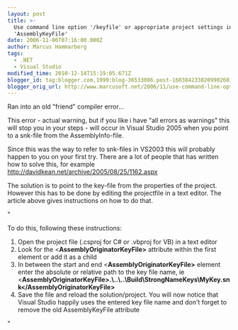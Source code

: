 ```yaml
---
layout: post
title: >-
  Use command line option '/keyfile' or appropriate project settings instead of
  'AssemblyKeyFile'
date: 2006-11-06T07:16:00.000Z
author: Marcus Hammarberg
tags:
  - .NET
  - Visual Studio
modified_time: 2010-12-14T15:19:05.671Z
blogger_id: tag:blogger.com,1999:blog-36533086.post-1603842338209902601
blogger_orig_url: http://www.marcusoft.net/2006/11/use-command-line-option-keyfile-or.html
---
```


Ran into an old "friend" compiler error...

This error - actual warning, but if you like i have "all errors as
warnings" this will stop you in your steps - will occur in Visual Studio
2005 when you point to a snk-file from the AssemblyInfo-file.

Since this was the way to refer to snk-files in VS2003 this will
probably happen to you on your first try. There are a lot of people that
has written how to solve this, for example
<http://davidkean.net/archive/2005/08/25/1162.aspx>

The solution is to point to the key-file from the properties of the
project. However this has to be done by editing the projectfile in a
text editor. The article above gives instructions on how to do that.

"

To do this, following these instructions:

1. Open the project file (.csproj for C# or .vbproj for VB) in a text
    editor
2. Look for the \<**AssemblyOriginatorKeyFile\>** attribute within the
    first element or add it as a child
3. In between the start and end \<**AssemblyOriginatorKeyFile\>**
    element enter the absolute or relative path to the key file name, ie
    \<**AssemblyOriginatorKeyFile\><span
    class="cb1">.\\..\\..\Build\StrongNameKeys\MyKey.snk\</AssemblyOriginatorKeyFile\>**
4. Save the file and reload the solution/project. You will now notice
    that Visual Studio happily uses the entered key file name and don't
    forget to remove the old AssemblyKeyFile attribute

"
